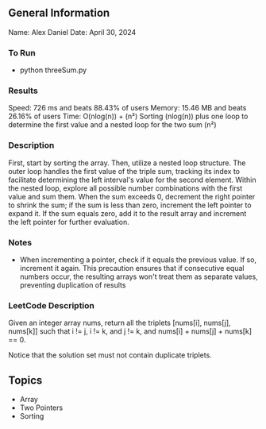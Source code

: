 ## General Information
Name: Alex Daniel
Date: April 30, 2024

### To Run
- python threeSum.py

### Results
Speed: 726 ms and beats 88.43% of users
Memory: 15.46 MB and beats 26.16% of users
Time: O(nlog(n)) + (n²) Sorting (nlog(n)) plus one loop to determine the first value and a nested loop for the two sum (n²)

### Description
First, start by sorting the array. Then, utilize a nested loop structure. The outer loop handles the first value of the triple sum, tracking its index to facilitate determining the left interval's value for the second element. Within the nested loop, explore all possible number combinations with the first value and sum them. When the sum exceeds 0, decrement the right pointer to shrink the sum; if the sum is less than zero, increment the left pointer to expand it. If the sum equals zero, add it to the result array and increment the left pointer for further evaluation. 


### Notes
- When incrementing a pointer, check if it equals the previous value. If so, increment it again. This precaution ensures that if consecutive equal numbers occur, the resulting arrays won't treat them as separate values, preventing duplication of results

### LeetCode Description
Given an integer array nums, return all the triplets [nums[i], nums[j], nums[k]] such that i != j, i != k, and j != k, and nums[i] + nums[j] + nums[k] == 0.

Notice that the solution set must not contain duplicate triplets.

## Topics
- Array
- Two Pointers
- Sorting